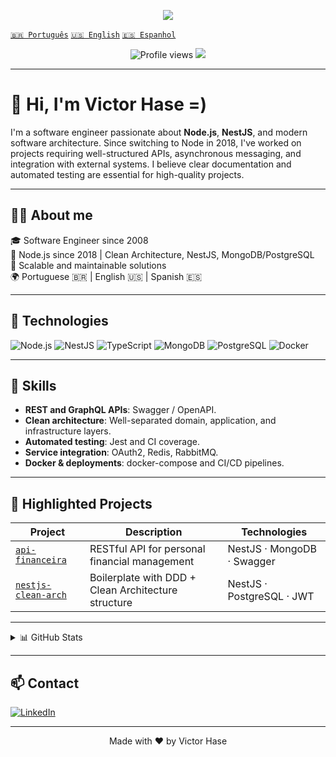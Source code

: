 <p align="center">
  <img src="https://capsule-render.vercel.app/api?type=waving&color=0:22272E,100:0D1117&height=180&section=header&text=Victor%20Hase&fontColor=ffffff&fontSize=40&animation=fadeIn" />
</p>


  [`🇧🇷 Português`](https://github.com/victorhase)
  [`🇺🇸 English`](https://github.com/victorhase/victorhase/blob/main/README.en.md)
  [`🇪🇸 Espanhol`](https://github.com/victorhase/victorhase/blob/main/README.es.md)




<p align="center">
  <img src="https://komarev.com/ghpvc/?username=victorhase&style=flat-square&color=blue" alt="Profile views" />
  <img src="https://img.shields.io/github/followers/victorhase?label=Followers&style=social" />
</p>

---

# 👋 Hi, I'm Victor Hase =)

I'm a software engineer passionate about **Node.js**, **NestJS**, and modern software architecture. Since switching to Node in 2018, I've worked on projects requiring well-structured APIs, asynchronous messaging, and integration with external systems. I believe clear documentation and automated testing are essential for high-quality projects.

---

## 🧑‍💻 About me

🎓 Software Engineer since 2008  
🧠 Node.js since 2018 | Clean Architecture, NestJS, MongoDB/PostgreSQL  
💬 Scalable and maintainable solutions  
🌍 Portuguese 🇧🇷 | English 🇺🇸 | Spanish 🇪🇸  

---

## 🚀 Technologies

![Node.js](https://img.shields.io/badge/-Node.js-339933?style=flat&logo=node.js&logoColor=white)
![NestJS](https://img.shields.io/badge/-NestJS-E0234E?style=flat&logo=nestjs&logoColor=white)
![TypeScript](https://img.shields.io/badge/-TypeScript-3178C6?style=flat&logo=typescript&logoColor=white)
![MongoDB](https://img.shields.io/badge/-MongoDB-47A248?style=flat&logo=mongodb&logoColor=white)
![PostgreSQL](https://img.shields.io/badge/-PostgreSQL-336791?style=flat&logo=postgresql&logoColor=white)
![Docker](https://img.shields.io/badge/-Docker-2496ED?style=flat&logo=docker&logoColor=white)

---

## 🧠 Skills

- **REST and GraphQL APIs**: Swagger / OpenAPI.
- **Clean architecture**: Well-separated domain, application, and infrastructure layers.
- **Automated testing**: Jest and CI coverage.
- **Service integration**: OAuth2, Redis, RabbitMQ.
- **Docker & deployments**: docker-compose and CI/CD pipelines.

---

## 📌 Highlighted Projects

| Project | Description | Technologies |
|--------|-------------|--------------|
| [`api-financeira`](https://github.com/victorhase/api-financeira-node-nestjs-mongodb) | RESTful API for personal financial management | NestJS · MongoDB · Swagger |
| [`nestjs-clean-arch`](https://github.com/victorhase/nestjs-clean-architecture-boilerplate) | Boilerplate with DDD + Clean Architecture structure | NestJS · PostgreSQL · JWT |

---

<details>
  <summary>📊 GitHub Stats</summary>
  <br />
  <p align="center">
    <img src="https://github-readme-stats.vercel.app/api?username=victorhase&show_icons=true&theme=transparent" />
    <img src="https://github-readme-stats.vercel.app/api/top-langs/?username=victorhase&layout=compact&langs_count=8" />
  </p>
</details>

---

## 📫 Contact

[![LinkedIn](https://img.shields.io/badge/-LinkedIn-0077B5?style=flat&logo=linkedin&logoColor=white)](https://www.linkedin.com/in/victorhase)

---

<p align="center">
  Made with ❤️ by Victor Hase
</p>
